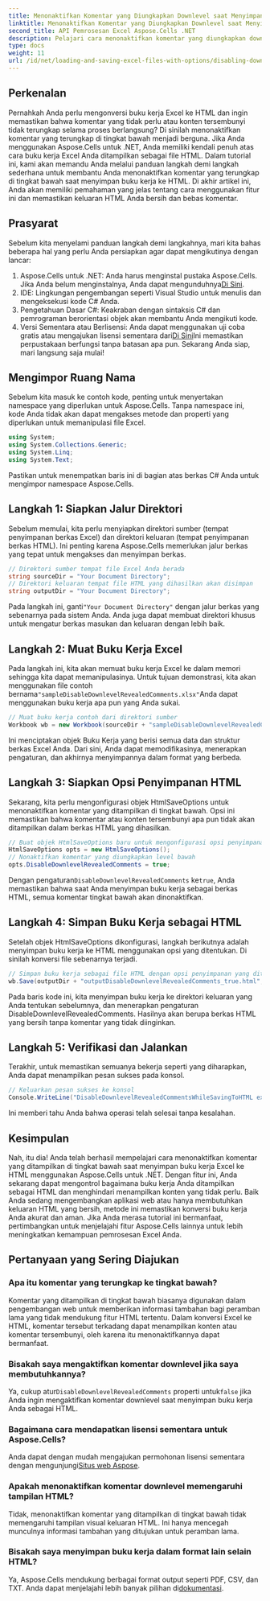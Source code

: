 ```yaml
---
title: Menonaktifkan Komentar yang Diungkapkan Downlevel saat Menyimpan ke HTML
linktitle: Menonaktifkan Komentar yang Diungkapkan Downlevel saat Menyimpan ke HTML
second_title: API Pemrosesan Excel Aspose.Cells .NET
description: Pelajari cara menonaktifkan komentar yang diungkapkan downlevel saat menyimpan buku kerja Excel ke HTML menggunakan Aspose.Cells untuk .NET dengan panduan langkah demi langkah terperinci ini.
type: docs
weight: 11
url: /id/net/loading-and-saving-excel-files-with-options/disabling-downlevel-revealed-comments/
---
```

## Perkenalan
Pernahkah Anda perlu mengonversi buku kerja Excel ke HTML dan ingin memastikan bahwa komentar yang tidak perlu atau konten tersembunyi tidak terungkap selama proses berlangsung? Di sinilah menonaktifkan komentar yang terungkap di tingkat bawah menjadi berguna. Jika Anda menggunakan Aspose.Cells untuk .NET, Anda memiliki kendali penuh atas cara buku kerja Excel Anda ditampilkan sebagai file HTML. Dalam tutorial ini, kami akan memandu Anda melalui panduan langkah demi langkah sederhana untuk membantu Anda menonaktifkan komentar yang terungkap di tingkat bawah saat menyimpan buku kerja ke HTML. 
Di akhir artikel ini, Anda akan memiliki pemahaman yang jelas tentang cara menggunakan fitur ini dan memastikan keluaran HTML Anda bersih dan bebas komentar.
## Prasyarat
Sebelum kita menyelami panduan langkah demi langkahnya, mari kita bahas beberapa hal yang perlu Anda persiapkan agar dapat mengikutinya dengan lancar:
1. Aspose.Cells untuk .NET: Anda harus menginstal pustaka Aspose.Cells. Jika Anda belum menginstalnya, Anda dapat mengunduhnya[Di Sini](https://releases.aspose.com/cells/net/).
2. IDE: Lingkungan pengembangan seperti Visual Studio untuk menulis dan mengeksekusi kode C# Anda.
3. Pengetahuan Dasar C#: Keakraban dengan sintaksis C# dan pemrograman berorientasi objek akan membantu Anda mengikuti kode.
4.  Versi Sementara atau Berlisensi: Anda dapat menggunakan uji coba gratis atau mengajukan lisensi sementara dari[Di Sini](https://purchase.aspose.com/temporary-license/)Ini memastikan perpustakaan berfungsi tanpa batasan apa pun.
Sekarang Anda siap, mari langsung saja mulai!
## Mengimpor Ruang Nama
Sebelum kita masuk ke contoh kode, penting untuk menyertakan namespace yang diperlukan untuk Aspose.Cells. Tanpa namespace ini, kode Anda tidak akan dapat mengakses metode dan properti yang diperlukan untuk memanipulasi file Excel.
```csharp
using System;
using System.Collections.Generic;
using System.Linq;
using System.Text;
```
Pastikan untuk menempatkan baris ini di bagian atas berkas C# Anda untuk mengimpor namespace Aspose.Cells.
## Langkah 1: Siapkan Jalur Direktori
Sebelum memulai, kita perlu menyiapkan direktori sumber (tempat penyimpanan berkas Excel) dan direktori keluaran (tempat penyimpanan berkas HTML). Ini penting karena Aspose.Cells memerlukan jalur berkas yang tepat untuk mengakses dan menyimpan berkas.
```csharp
// Direktori sumber tempat file Excel Anda berada
string sourceDir = "Your Document Directory";
// Direktori keluaran tempat file HTML yang dihasilkan akan disimpan
string outputDir = "Your Document Directory";
```
 Pada langkah ini, ganti`"Your Document Directory"` dengan jalur berkas yang sebenarnya pada sistem Anda. Anda juga dapat membuat direktori khusus untuk mengatur berkas masukan dan keluaran dengan lebih baik.
## Langkah 2: Muat Buku Kerja Excel
 Pada langkah ini, kita akan memuat buku kerja Excel ke dalam memori sehingga kita dapat memanipulasinya. Untuk tujuan demonstrasi, kita akan menggunakan file contoh bernama`"sampleDisableDownlevelRevealedComments.xlsx"`Anda dapat menggunakan buku kerja apa pun yang Anda sukai.
```csharp
// Muat buku kerja contoh dari direktori sumber
Workbook wb = new Workbook(sourceDir + "sampleDisableDownlevelRevealedComments.xlsx");
```
Ini menciptakan objek Buku Kerja yang berisi semua data dan struktur berkas Excel Anda. Dari sini, Anda dapat memodifikasinya, menerapkan pengaturan, dan akhirnya menyimpannya dalam format yang berbeda.
## Langkah 3: Siapkan Opsi Penyimpanan HTML
Sekarang, kita perlu mengonfigurasi objek HtmlSaveOptions untuk menonaktifkan komentar yang ditampilkan di tingkat bawah. Opsi ini memastikan bahwa komentar atau konten tersembunyi apa pun tidak akan ditampilkan dalam berkas HTML yang dihasilkan.
```csharp
// Buat objek HtmlSaveOptions baru untuk mengonfigurasi opsi penyimpanan
HtmlSaveOptions opts = new HtmlSaveOptions();
// Nonaktifkan komentar yang diungkapkan level bawah
opts.DisableDownlevelRevealedComments = true;
```
 Dengan pengaturan`DisableDownlevelRevealedComments` ke`true`, Anda memastikan bahwa saat Anda menyimpan buku kerja sebagai berkas HTML, semua komentar tingkat bawah akan dinonaktifkan.
## Langkah 4: Simpan Buku Kerja sebagai HTML
Setelah objek HtmlSaveOptions dikonfigurasi, langkah berikutnya adalah menyimpan buku kerja ke HTML menggunakan opsi yang ditentukan. Di sinilah konversi file sebenarnya terjadi.
```csharp
// Simpan buku kerja sebagai file HTML dengan opsi penyimpanan yang ditentukan
wb.Save(outputDir + "outputDisableDownlevelRevealedComments_true.html", opts);
```
Pada baris kode ini, kita menyimpan buku kerja ke direktori keluaran yang Anda tentukan sebelumnya, dan menerapkan pengaturan DisableDownlevelRevealedComments. Hasilnya akan berupa berkas HTML yang bersih tanpa komentar yang tidak diinginkan.
## Langkah 5: Verifikasi dan Jalankan
Terakhir, untuk memastikan semuanya bekerja seperti yang diharapkan, Anda dapat menampilkan pesan sukses pada konsol.
```csharp
// Keluarkan pesan sukses ke konsol
Console.WriteLine("DisableDownlevelRevealedCommentsWhileSavingToHTML executed successfully.");
```
Ini memberi tahu Anda bahwa operasi telah selesai tanpa kesalahan.
## Kesimpulan
Nah, itu dia! Anda telah berhasil mempelajari cara menonaktifkan komentar yang ditampilkan di tingkat bawah saat menyimpan buku kerja Excel ke HTML menggunakan Aspose.Cells untuk .NET. Dengan fitur ini, Anda sekarang dapat mengontrol bagaimana buku kerja Anda ditampilkan sebagai HTML dan menghindari menampilkan konten yang tidak perlu. Baik Anda sedang mengembangkan aplikasi web atau hanya membutuhkan keluaran HTML yang bersih, metode ini memastikan konversi buku kerja Anda akurat dan aman.
Jika Anda merasa tutorial ini bermanfaat, pertimbangkan untuk menjelajahi fitur Aspose.Cells lainnya untuk lebih meningkatkan kemampuan pemrosesan Excel Anda.
## Pertanyaan yang Sering Diajukan
### Apa itu komentar yang terungkap ke tingkat bawah?
Komentar yang ditampilkan di tingkat bawah biasanya digunakan dalam pengembangan web untuk memberikan informasi tambahan bagi peramban lama yang tidak mendukung fitur HTML tertentu. Dalam konversi Excel ke HTML, komentar tersebut terkadang dapat menampilkan konten atau komentar tersembunyi, oleh karena itu menonaktifkannya dapat bermanfaat.
### Bisakah saya mengaktifkan komentar downlevel jika saya membutuhkannya?
 Ya, cukup atur`DisableDownlevelRevealedComments` properti untuk`false` jika Anda ingin mengaktifkan komentar downlevel saat menyimpan buku kerja Anda sebagai HTML.
### Bagaimana cara mendapatkan lisensi sementara untuk Aspose.Cells?
 Anda dapat dengan mudah mengajukan permohonan lisensi sementara dengan mengunjungi[Situs web Aspose](https://purchase.aspose.com/temporary-license/).
### Apakah menonaktifkan komentar downlevel memengaruhi tampilan HTML?
Tidak, menonaktifkan komentar yang ditampilkan di tingkat bawah tidak memengaruhi tampilan visual keluaran HTML. Ini hanya mencegah munculnya informasi tambahan yang ditujukan untuk peramban lama.
### Bisakah saya menyimpan buku kerja dalam format lain selain HTML?
 Ya, Aspose.Cells mendukung berbagai format output seperti PDF, CSV, dan TXT. Anda dapat menjelajahi lebih banyak pilihan di[dokumentasi](https://reference.aspose.com/cells/net/).